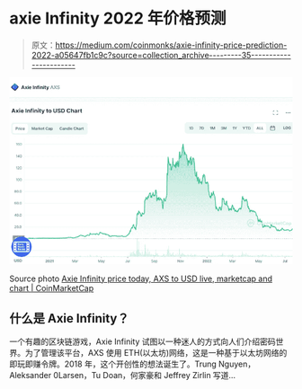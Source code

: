 # axie Infinity 2022 年价格预测

> 原文：<https://medium.com/coinmonks/axie-infinity-price-prediction-2022-a05647fb1c9c?source=collection_archive---------35----------------------->

![](img/8645c490386c0ae114bf603c56390b9f.png)

Source photo [Axie Infinity price today, AXS to USD live, marketcap and chart | CoinMarketCap](https://coinmarketcap.com/currencies/axie-infinity/)

## 什么是 Axie Infinity？

一个有趣的区块链游戏，Axie Infinity 试图以一种迷人的方式向人们介绍密码世界。为了管理该平台，AXS 使用 ETH(以太坊)网络，这是一种基于以太坊网络的即玩即赚令牌。2018 年，这个开创性的想法诞生了。Trung Nguyen，Aleksander 0Larsen，Tu Doan，何家豪和 Jeffrey Zirlin 写道…